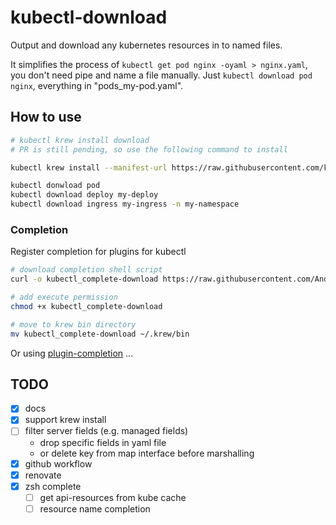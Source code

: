 # kubectl-download

Output and download any kubernetes resources in to named files.

It simplifies the process of `kubectl get pod nginx -oyaml > nginx.yaml`, you don't need pipe and name a file manually. Just `kubectl download pod nginx`, everything in "pods_my-pod.yaml".

## How to use

```sh
# kubectl krew install download
# PR is still pending, so use the following command to install

kubectl krew install --manifest-url https://raw.githubusercontent.com/krew-release-bot/krew-index/Anddd7-download-kubectl-download-v0.0.4/plugins/download.yaml

kubectl donwload pod
kubectl download deploy my-deploy
kubectl download ingress my-ingress -n my-namespace
```

### Completion

Register completion for plugins for kubectl

```sh
# download completion shell script
curl -o kubectl_complete-download https://raw.githubusercontent.com/Anddd7/kubectl-download/main/completion/kubectl_complete-download

# add execute permission
chmod +x kubectl_complete-download

# move to krew bin directory
mv kubectl_complete-download ~/.krew/bin
```

Or using [plugin-completion](https://github.com/marckhouzam/kubectl-plugin_completion) ...

## TODO

- [x] docs
- [x] support krew install
- [ ] filter server fields (e.g. managed fields)
  - drop specific fields in yaml file
  - or delete key from map interface before marshalling
- [x] github workflow
- [x] renovate
- [x] zsh complete
  - [ ] get api-resources from kube cache
  - [ ] resource name completion